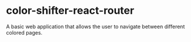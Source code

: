 # color-shifter-react-router
A basic web application that allows the user to navigate between different colored pages.
